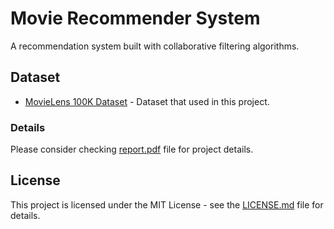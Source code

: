 # Movie Recommender System
A recommendation system built with collaborative filtering algorithms.
 
## Dataset
* [MovieLens 100K Dataset](https://grouplens.org/datasets/movielens/100k/) - Dataset that used in this project.  
 
### Details
Please consider checking [report.pdf](report.pdf) file for project details.

## License
This project is licensed under the MIT License - see the [LICENSE.md](LICENSE.md) file for details.
